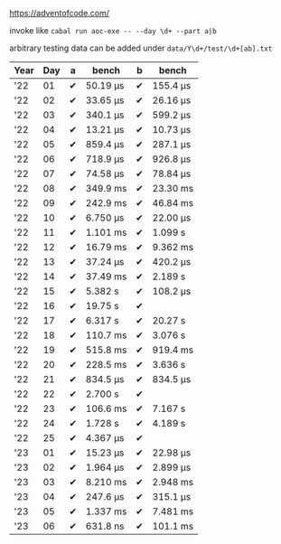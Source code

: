 https://adventofcode.com/

invoke like `cabal run aoc-exe -- --day \d+ --part a|b`

arbitrary testing data can be added under `data/Y\d+/test/\d+[ab].txt`

| Year | Day | a | bench | b | bench |
| ---- | --- | - | ----- | - | ----- |
| '22 | 01 | ✔ | 50.19 μs | ✔ | 155.4 μs |
| '22 | 02 | ✔ | 33.65 μs | ✔ | 26.16 μs |
| '22 | 03 | ✔ | 340.1 μs | ✔ | 599.2 μs |
| '22 | 04 | ✔ | 13.21 μs | ✔ | 10.73 μs |
| '22 | 05 | ✔ | 859.4 μs | ✔ | 287.1 μs |
| '22 | 06 | ✔ | 718.9 μs | ✔ | 926.8 μs |
| '22 | 07 | ✔ | 74.58 μs | ✔ | 78.84 μs |
| '22 | 08 | ✔ | 349.9 ms | ✔ | 23.30 ms |
| '22 | 09 | ✔ | 242.9 ms | ✔ | 46.84 ms |
| '22 | 10 | ✔ | 6.750 μs | ✔ | 22.00 μs |
| '22 | 11 | ✔ | 1.101 ms | ✔ | 1.099 s |
| '22 | 12 | ✔ | 16.79 ms | ✔ | 9.362 ms |
| '22 | 13 | ✔ | 37.24 μs | ✔ | 420.2 μs |
| '22 | 14 | ✔ | 37.49 ms | ✔ | 2.189 s |
| '22 | 15 | ✔ | 5.382 s | ✔ | 108.2 μs |
| '22 | 16 | ✔ | 19.75 s | ✔ |  |
| '22 | 17 | ✔ | 6.317 s | ✔ | 20.27 s |
| '22 | 18 | ✔ | 110.7 ms | ✔ | 3.076 s |
| '22 | 19 | ✔ | 515.8 ms | ✔ | 919.4 ms |
| '22 | 20 | ✔ | 228.5 ms | ✔ | 3.636 s |
| '22 | 21 | ✔ | 834.5 μs | ✔ | 834.5 μs |
| '22 | 22 | ✔ | 2.700 s | ✔ |  |
| '22 | 23 | ✔ | 106.6 ms | ✔ | 7.167 s |
| '22 | 24 | ✔ | 1.728 s | ✔ | 4.189 s |
| '22 | 25 | ✔ | 4.367 μs | ✔ |  |
| '23 | 01 | ✔ | 15.23 μs | ✔ | 22.98 μs |
| '23 | 02 | ✔ | 1.964 μs | ✔ | 2.899 μs |
| '23 | 03 | ✔ | 8.210 ms | ✔ | 2.948 ms |
| '23 | 04 | ✔ | 247.6 μs | ✔ | 315.1 μs |
| '23 | 05 | ✔ | 1.337 ms | ✔ | 7.481 ms |
| '23 | 06 | ✔ | 631.8 ns | ✔ | 101.1 ms |
